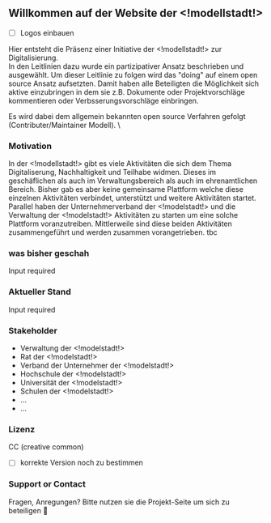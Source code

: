 ## Willkommen auf der Website der <!modellstadt!>  

- [ ] Logos einbauen

Hier entsteht die Präsenz einer Initiative der <!modellstadt!> zur Digitalisierung.\
In den Leitlinien dazu wurde ein partizipativer Ansatz beschrieben und ausgewählt. Um dieser Leitlinie zu folgen wird das "doing" auf einem open source Ansatz aufsetzten. Damit haben alle Beteiligten die Möglichkeit sich aktive einzubringen in dem sie z.B. Dokumente oder Projektvorschläge kommentieren oder Verbsserungsvorschläge einbringen.      


Es wird dabei dem allgemein bekannten open source Verfahren gefolgt (Contributer/Maintainer Modell).    \


### Motivation
In der <!modellstadt!> gibt es viele Aktivitäten die sich dem Thema Digitaliserung, Nachhaltigkeit und Teilhabe widmen. Dieses im geschäflichen als auch im Verwaltungsbereich als auch im ehrenamtlichen Bereich. Bisher gab es aber keine gemeinsame Plattform welche diese einzelnen Aktivitäten verbindet, unterstützt und weitere Aktivitäten startet.   
Parallel haben der Unternehmerverband der <!modelstadt!> und die Verwaltung der <!modelstadt!> Aktivitäten zu starten um eine solche Plattform voranzutreiben. Mittlerweile sind diese beiden Aktivitäten zusammengeführt und werden zusammen vorangetrieben.
tbc


### was bisher geschah
Input required


### Aktueller Stand
Input required


### Stakeholder
+ Verwaltung der <!modelstadt!>
+ Rat der <!modelstadt!>
+ Verband der Unternehmer der <!modelstadt!>
+ Hochschule der <!modelstadt!>
+ Universität der <!modelstadt!>
+ Schulen der <!modelstadt!>
+ ...
+ ...


### Lizenz
CC (creative common) 
- [ ] korrekte Version noch zu bestimmen

### Support or Contact
Fragen, Anregungen? Bitte nutzen sie die Projekt-Seite um sich zu beteiligen 🙂
